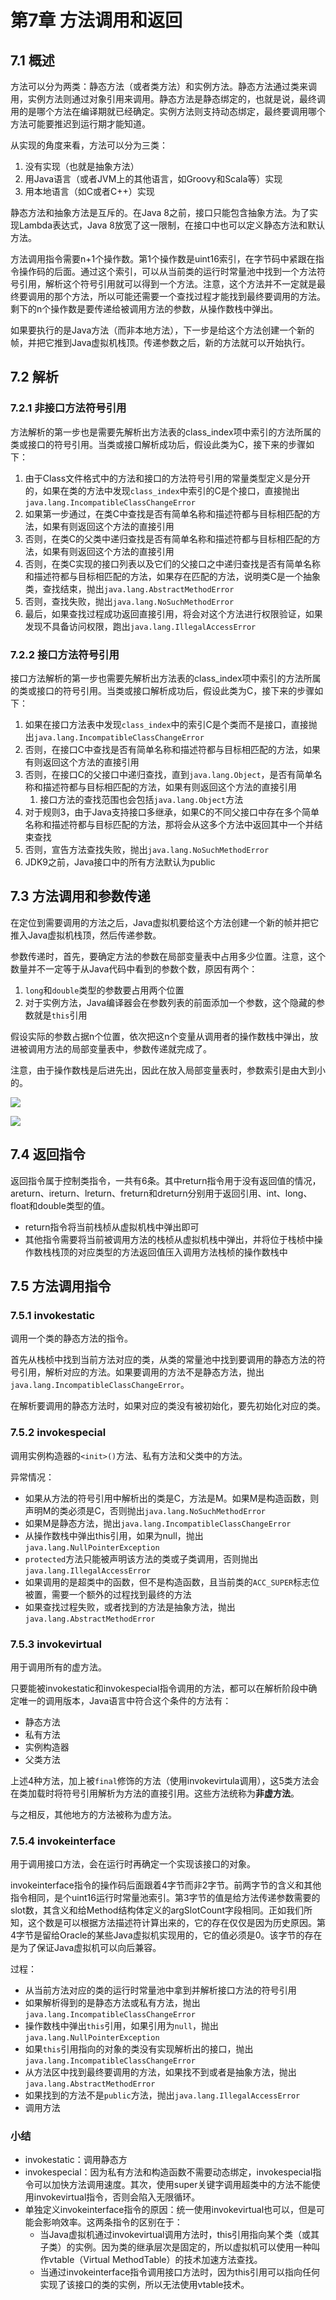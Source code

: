 # 第7章 方法调用和返回

## 7.1 概述

方法可以分为两类：静态方法（或者类方法）和实例方法。静态方法通过类来调用，实例方法则通过对象引用来调用。静态方法是静态绑定的，也就是说，最终调用的是哪个方法在编译期就已经确定。实例方法则支持动态绑定，最终要调用哪个方法可能要推迟到运行期才能知道。

从实现的角度来看，方法可以分为三类：

1. 没有实现（也就是抽象方法）
2. 用Java语言（或者JVM上的其他语言，如Groovy和Scala等）实现
3. 用本地语言（如C或者C++）实现

静态方法和抽象方法是互斥的。在Java 8之前，接口只能包含抽象方法。为了实现Lambda表达式，Java 8放宽了这一限制，在接口中也可以定义静态方法和默认方法。

方法调用指令需要n+1个操作数。第1个操作数是uint16索引，在字节码中紧跟在指令操作码的后面。通过这个索引，可以从当前类的运行时常量池中找到一个方法符号引用，解析这个符号引用就可以得到一个方法。注意，这个方法并不一定就是最终要调用的那个方法，所以可能还需要一个查找过程才能找到最终要调用的方法。剩下的n个操作数是要传递给被调用方法的参数，从操作数栈中弹出。

如果要执行的是Java方法（而非本地方法），下一步是给这个方法创建一个新的帧，并把它推到Java虚拟机栈顶。传递参数之后，新的方法就可以开始执行。

## 7.2 解析

### 7.2.1 非接口方法符号引用

方法解析的第一步也是需要先解析出方法表的class_index项中索引的方法所属的类或接口的符号引用。当类或接口解析成功后，假设此类为C，接下来的步骤如下：

1. 由于Class文件格式中的方法和接口的方法符号引用的常量类型定义是分开的，如果在类的方法中发现`class_index`中索引的C是个接口，直接抛出`java.lang.IncompatibleClassChangeError`
2. 如果第一步通过，在类C中查找是否有简单名称和描述符都与目标相匹配的方法，如果有则返回这个方法的直接引用
3. 否则，在类C的父类中递归查找是否有简单名称和描述符都与目标相匹配的方法，如果有则返回这个方法的直接引用
4. 否则，在类C实现的接口列表以及它们的父接口之中递归查找是否有简单名称和描述符都与目标相匹配的方法，如果存在匹配的方法，说明类C是一个抽象类，查找结束，抛出`java.lang.AbstractMethodError`
5. 否则，查找失败，抛出`java.lang.NoSuchMethodError`
6. 最后，如果查找过程成功返回直接引用，将会对这个方法进行权限验证，如果发现不具备访问权限，跑出`java.lang.IllegalAccessError`

### 7.2.2 接口方法符号引用

接口方法解析的第一步也需要先解析出方法表的class_index项中索引的方法所属的类或接口的符号引用。当类或接口解析成功后，假设此类为C，接下来的步骤如下：

1. 如果在接口方法表中发现`class_index`中的索引C是个类而不是接口，直接抛出`java.lang.IncompatibleClassChangeError`
2. 否则，在接口C中查找是否有简单名称和描述符都与目标相匹配的方法，如果有则返回这个方法的直接引用
3. 否则，在接口C的父接口中递归查找，直到`java.lang.Object`，是否有简单名称和描述符都与目标相匹配的方法，如果有则返回这个方法的直接引用
   1. 接口方法的查找范围也会包括`java.lang.Object`方法
4. 对于规则3，由于Java支持接口多继承，如果C的不同父接口中存在多个简单名称和描述符都与目标匹配的方法，那将会从这多个方法中返回其中一个并结束查找
5. 否则，宣告方法查找失败，抛出`java.lang.NoSuchMethodError`
6. JDK9之前，Java接口中的所有方法默认为public



## 7.3 方法调用和参数传递

在定位到需要调用的方法之后，Java虚拟机要给这个方法创建一个新的帧并把它推入Java虚拟机栈顶，然后传递参数。

参数传递时，首先，要确定方法的参数在局部变量表中占用多少位置。注意，这个数量并不一定等于从Java代码中看到的参数个数，原因有两个：

1. `long`和`double`类型的参数要占用两个位置
2. 对于实例方法，Java编译器会在参数列表的前面添加一个参数，这个隐藏的参数就是`this`引用

假设实际的参数占据n个位置，依次把这n个变量从调用者的操作数栈中弹出，放进被调用方法的局部变量表中，参数传递就完成了。

注意，由于操作数栈是后进先出，因此在放入局部变量表时，参数索引是由大到小的。

![](./img/static_method_args.png)

![](./img/instance_method_args.png)

## 7.4 返回指令

返回指令属于控制类指令，一共有6条。其中return指令用于没有返回值的情况，areturn、ireturn、lreturn、freturn和dreturn分别用于返回引用、int、long、float和double类型的值。

* return指令将当前栈桢从虚拟机栈中弹出即可
* 其他指令需要将当前被调用方法的栈桢从虚拟机栈中弹出，并将位于栈桢中操作数栈栈顶的对应类型的方法返回值压入调用方法栈桢的操作数栈中

## 7.5 方法调用指令

### 7.5.1 invokestatic

调用一个类的静态方法的指令。

首先从栈桢中找到当前方法对应的类，从类的常量池中找到要调用的静态方法的符号引用，解析对应的方法。如果要调用的方法不是静态方法，抛出`java.lang.IncompatibleClassChangeError`。

在解析要调用的静态方法时，如果对应的类没有被初始化，要先初始化对应的类。

### 7.5.2 invokespecial

调用实例构造器的`<init>()`方法、私有方法和父类中的方法。

异常情况：

* 如果从方法的符号引用中解析出的类是C，方法是M。如果M是构造函数，则声明M的类必须是C，否则抛出`java.lang.NoSuchMethodError`
* 如果M是静态方法，抛出`java.lang.IncompatibleClassChangeError`
* 从操作数栈中弹出this引用，如果为null，抛出`java.lang.NullPointerException`
* `protected`方法只能被声明该方法的类或子类调用，否则抛出`java.lang.IllegalAccessError`
* 如果调用的是超类中的函数，但不是构造函数，且当前类的`ACC_SUPER`标志位被置，需要一个额外的过程找到最终的方法
* 如果查找过程失败，或者找到的方法是抽象方法，抛出`java.lang.AbstractMethodError`

### 7.5.3 invokevirtual

用于调用所有的虚方法。

只要能被invokestatic和invokespecial指令调用的方法，都可以在解析阶段中确定唯一的调用版本，Java语言中符合这个条件的方法有：

* 静态方法
* 私有方法
* 实例构造器
* 父类方法

上述4种方法，加上被`final`修饰的方法（使用invokevirtula调用），这5类方法会在类加载时将符号引用解析为方法的直接引用。这些方法统称为**非虚方法**。

与之相反，其他地方的方法被称为虚方法。

### 7.5.4 invokeinterface

用于调用接口方法，会在运行时再确定一个实现该接口的对象。

invokeinterface指令的操作码后面跟着4字节而非2字节。前两字节的含义和其他指令相同，是个uint16运行时常量池索引。第3字节的值是给方法传递参数需要的slot数，其含义和给Method结构体定义的argSlotCount字段相同。正如我们所知，这个数是可以根据方法描述符计算出来的，它的存在仅仅是因为历史原因。第4字节是留给Oracle的某些Java虚拟机实现用的，它的值必须是0。该字节的存在是为了保证Java虚拟机可以向后兼容。

过程：

* 从当前方法对应的类的运行时常量池中拿到并解析接口方法的符号引用
* 如果解析得到的是静态方法或私有方法，抛出`java.lang.IncompatibleClassChangeError`
* 操作数栈中弹出`this`引用，如果引用为`null`，抛出`java.lang.NullPointerException`
* 如果`this`引用指向的对象的类没有实现解析出的接口，抛出`java.lang.IncompatibleClassChangeError`
* 从方法区中找到最终要调用的方法，如果找不到或者是抽象方法，抛出`java.lang.AbstractMethodError`
* 如果找到的方法不是`public`方法，抛出`java.lang.IllegalAccessError`
* 调用方法

### 小结

* invokestatic：调用静态方
* invokespecial：因为私有方法和构造函数不需要动态绑定，invokespecial指令可以加快方法调用速度。其次，使用super关键字调用超类中的方法不能使用invokevirtual指令，否则会陷入无限循环。
* 单独定义invokeinterface指令的原因：统一使用invokevirtual也可以，但是可能会影响效率。这两条指令的区别在于：
  * 当Java虚拟机通过invokevirtual调用方法时，this引用指向某个类（或其子类）的实例。因为类的继承层次是固定的，所以虚拟机可以使用一种叫作vtable（Virtual MethodTable）的技术加速方法查找。
  * 当通过invokeinterface指令调用接口方法时，因为this引用可以指向任何实现了该接口的类的实例，所以无法使用vtable技术。

